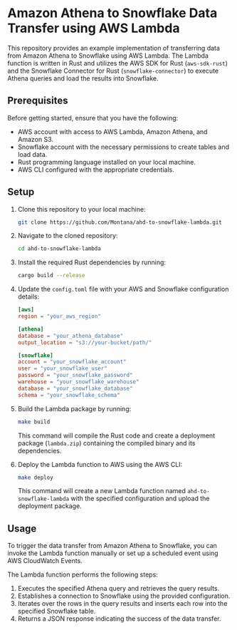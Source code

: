# Amazon Athena to Snowflake Data Transfer using AWS Lambda

This repository provides an example implementation of transferring data from Amazon Athena to Snowflake using AWS Lambda. The Lambda function is written in Rust and utilizes the AWS SDK for Rust (`aws-sdk-rust`) and the Snowflake Connector for Rust (`snowflake-connector`) to execute Athena queries and load the results into Snowflake.

## Prerequisites

Before getting started, ensure that you have the following:

- AWS account with access to AWS Lambda, Amazon Athena, and Amazon S3.
- Snowflake account with the necessary permissions to create tables and load data.
- Rust programming language installed on your local machine.
- AWS CLI configured with the appropriate credentials.

## Setup

1. Clone this repository to your local machine:

   ```bash
   git clone https://github.com/Montana/ahd-to-snowflake-lambda.git
   ```

2. Navigate to the cloned repository:

   ```bash
   cd ahd-to-snowflake-lambda
   ```

3. Install the required Rust dependencies by running:

   ```bash
   cargo build --release
   ```

4. Update the `config.toml` file with your AWS and Snowflake configuration details:

   ```toml
   [aws]
   region = "your_aws_region"

   [athena]
   database = "your_athena_database"
   output_location = "s3://your-bucket/path/"

   [snowflake]
   account = "your_snowflake_account"
   user = "your_snowflake_user"
   password = "your_snowflake_password"
   warehouse = "your_snowflake_warehouse"
   database = "your_snowflake_database"
   schema = "your_snowflake_schema"
   ```

5. Build the Lambda package by running:

   ```bash
   make build
   ```

   This command will compile the Rust code and create a deployment package (`lambda.zip`) containing the compiled binary and its dependencies.

6. Deploy the Lambda function to AWS using the AWS CLI:

   ```bash
   make deploy
   ```

   This command will create a new Lambda function named `ahd-to-snowflake-lambda` with the specified configuration and upload the deployment package.

## Usage

To trigger the data transfer from Amazon Athena to Snowflake, you can invoke the Lambda function manually or set up a scheduled event using AWS CloudWatch Events.

The Lambda function performs the following steps:

1. Executes the specified Athena query and retrieves the query results.
2. Establishes a connection to Snowflake using the provided configuration.
3. Iterates over the rows in the query results and inserts each row into the specified Snowflake table.
4. Returns a JSON response indicating the success of the data transfer.
